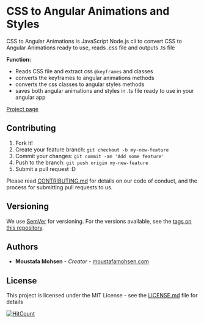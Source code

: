 # CSS to Angular Animations and Styles
CSS to Angular Animations is JavaScript Node.js cli to convert CSS to Angular Animations ready to use, reads .css file and outputs .ts file

**Function:**
- Reads CSS file and extract css `@keyframes` and classes
- converts the keyframes to angular animations methods
- converts the css classes to angular styles methods
- saves both angular animations and styles in .ts file ready to use in your angular app

[Project page](https://github.com/MoustafaMohsen/css-to-angular-animations-and-styles)


## Contributing

1. Fork it!
2. Create your feature branch: `git checkout -b my-new-feature`
3. Commit your changes: `git commit -am 'Add some feature'`
4. Push to the branch: `git push origin my-new-feature`
5. Submit a pull request :D

Please read [CONTRIBUTING.md](https://github.com/MoustafaMohsen/css-to-angular-animations-and-styles/CONTRIBUTING.md) for details on our code of conduct, and the process for submitting pull requests to us.

## Versioning

We use [SemVer](http://semver.org/) for versioning. For the versions available, see the [tags on this repository](https://github.com/your/project/tags). 

## Authors

* **Moustafa Mohsen** - *Creator* - [moustafamohsen.com](moustafamohsen.com)


## License

This project is licensed under the MIT License - see the [LICENSE.md](LICENSE.md) file for details

[![HitCount](http://hits.dwyl.io/moustafamohsen/css-to-angular-animations-and-styles.svg)](http://hits.dwyl.io/moustafamohsen/css-to-angular-animations-and-styles)

